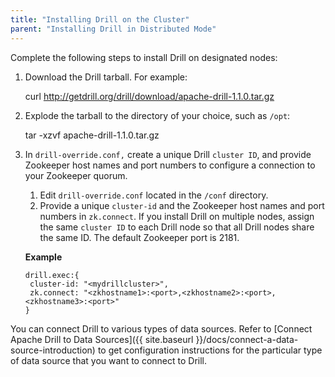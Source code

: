 ```yaml
---
title: "Installing Drill on the Cluster"
parent: "Installing Drill in Distributed Mode"
---
```

Complete the following steps to install Drill on designated nodes:

  1. Download the Drill tarball. For example:
  
        curl http://getdrill.org/drill/download/apache-drill-1.1.0.tar.gz
  2. Explode the tarball to the directory of your choice, such as `/opt`:
  
        tar -xzvf apache-drill-1.1.0.tar.gz
  3. In `drill-override.conf,` create a unique Drill `cluster ID`, and provide Zookeeper host names and port numbers to configure a connection to your Zookeeper quorum.
     1. Edit `drill-override.conf` located in the `/conf` directory.
     2. Provide a unique `cluster-id` and the Zookeeper host names and port numbers in `zk.connect`. If you install Drill on multiple nodes, assign the same `cluster ID` to each Drill node so that all Drill nodes share the same ID. The default Zookeeper port is 2181.

       **Example**
       
         drill.exec:{
          cluster-id: "<mydrillcluster>",
          zk.connect: "<zkhostname1>:<port>,<zkhostname2>:<port>,<zkhostname3>:<port>"
         }

You can connect Drill to various types of data sources. Refer to [Connect Apache Drill to Data Sources]({{ site.baseurl }}/docs/connect-a-data-source-introduction) to get configuration instructions for the
particular type of data source that you want to connect to Drill.